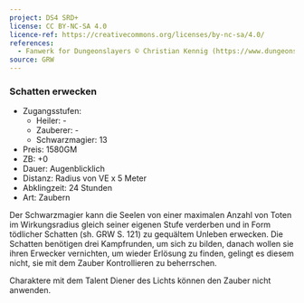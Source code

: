 ```yaml
---
project: DS4 SRD+
license: CC BY-NC-SA 4.0
licence-ref: https://creativecommons.org/licenses/by-nc-sa/4.0/
references: 
  - Fanwerk for Dungeonslayers © Christian Kennig (https://www.dungeonslayers.net/)
source: GRW
---
```


### Schatten erwecken

- Zugangsstufen:
  - Heiler: -
  - Zauberer: -
  - Schwarzmagier: 13
- Preis: 1580GM
- ZB: +0
- Dauer: Augenblicklich
- Distanz: Radius von VE x 5 Meter
- Abklingzeit: 24 Stunden
- Art: Zaubern

Der Schwarzmagier kann die Seelen von einer maximalen Anzahl von Toten im Wirkungsradius gleich seiner eigenen Stufe verderben und in Form tödlicher Schatten (sh. GRW S. 121) zu gequältem Unleben erwecken. Die Schatten benötigen drei Kampfrunden, um sich zu bilden, danach wollen sie ihren Erwecker vernichten, um wieder Erlösung zu finden, gelingt es diesem nicht, sie mit dem Zauber Kontrollieren zu beherrschen.

Charaktere mit dem Talent Diener des Lichts können den Zauber nicht anwenden.

